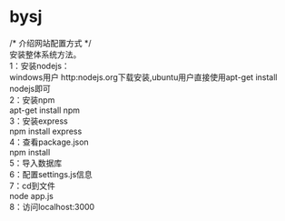 bysj
====

/*  介绍网站配置方式  */<br>
安装整体系统方法。<br>
1：安装nodejs：<br>
windows用户 http:nodejs.org下载安装,ubuntu用户直接使用apt-get install nodejs即可<br>
2：安装npm<br>
apt-get install npm<br>
3：安装express<br>
npm install express<br>
4：查看package.json<br>
npm install<br>
5：导入数据库<br>
6：配置settings.js信息<br>
7：cd到文件<br>
node app.js<br>
8：访问localhost:3000
